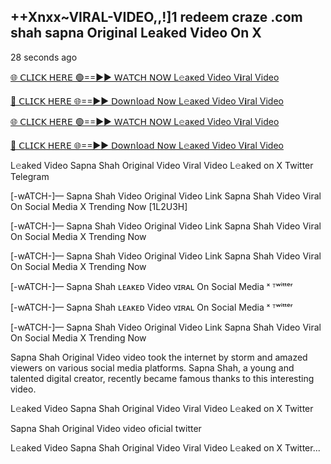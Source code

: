 <h2>++Xnxx~VIRAL-VIDEO,,!]1 redeem craze .com shah sapna Original Leaked Video On X</h2>

28 seconds ago

[🌐 𝖢𝖫𝖨𝖢𝖪 𝖧𝖤𝖱𝖤 🟢==►► 𝖶𝖠𝖳𝖢𝖧 𝖭𝖮𝖶 L𝚎aᴋed Video V𝐢ral Video](https://anyplacecoming.com/zq5yqv0i?key=0256cc3e9f81675f46e803a0abffb9bf)

[🔴 𝖢𝖫𝖨𝖢𝖪 𝖧𝖤𝖱𝖤 🌐==►► 𝖣𝗈𝗐𝗇𝗅𝗈𝖺𝖽 𝖭𝗈𝗐 L𝚎aᴋed Video V𝐢ral Video](https://anyplacecoming.com/zq5yqv0i?key=0256cc3e9f81675f46e803a0abffb9bf)

[🌐 𝖢𝖫𝖨𝖢𝖪 𝖧𝖤𝖱𝖤 🟢==►► 𝖶𝖠𝖳𝖢𝖧 𝖭𝖮𝖶 L𝚎aᴋed Video V𝐢ral Video](https://anyplacecoming.com/zq5yqv0i?key=0256cc3e9f81675f46e803a0abffb9bf)

[🔴 𝖢𝖫𝖨𝖢𝖪 𝖧𝖤𝖱𝖤 🌐==►► 𝖣𝗈𝗐𝗇𝗅𝗈𝖺𝖽 𝖭𝗈𝗐 L𝚎aᴋed Video V𝐢ral Video](https://jamunatvbd.com/leakedvideo.html?SKT)

L𝚎aked Video Sapna Shah Original Video Viral Video L𝚎aked on X Twitter Telegram

[-wATCH-]— Sapna Shah Video Original Video Link Sapna Shah Video Viral On Social Media X Trending Now [1L2U3H]

[-wATCH-]— Sapna Shah Video Original Video Link Sapna Shah Video Viral On Social Media X Trending Now

[-wATCH-]— Sapna Shah Video Original Video Link Sapna Shah Video Viral On Social Media X Trending Now

[-wATCH-]— Sapna Shah ʟᴇᴀᴋᴇᴅ Video ᴠɪʀᴀʟ On Social Media ˣ ᵀʷⁱᵗᵗᵉʳ

[-wATCH-]— Sapna Shah ʟᴇᴀᴋᴇᴅ Video ᴠɪʀᴀʟ On Social Media ˣ ᵀʷⁱᵗᵗᵉʳ

[-wATCH-]— Sapna Shah Video Original Video Link Sapna Shah Video Viral On Social Media X Trending Now

Sapna Shah Original Video video took the internet by storm and amazed viewers on various social media platforms. Sapna Shah, a young and talented digital creator, recently became famous thanks to this interesting video.

L𝚎aked Video Sapna Shah Original Video Viral Video L𝚎aked on X Twitter

Sapna Shah Original Video video oficial twitter

L𝚎aked Video Sapna Shah Original Video Viral Video L𝚎aked on X Twitter...
